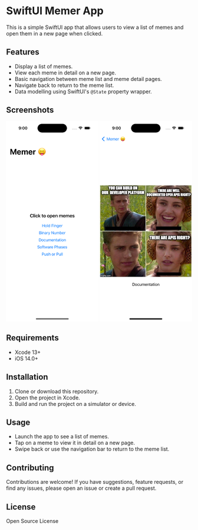 # SwiftUI Memer App

This is a simple SwiftUI app that allows users to view a list of memes and open them in a new page when clicked.

## Features

- Display a list of memes.
- View each meme in detail on a new page.
- Basic navigation between meme list and meme detail pages.
- Navigate back to return to the meme list.
- Data modelling using SwiftUI's `@State` property wrapper.

## Screenshots

<img src="screenshots/sc1.png" width="250" altText= "meme list" />
<img src="screenshots/sc2.png" width="250" altText= "meme viewer" />

## Requirements

- Xcode 13+
- iOS 14.0+

## Installation

1. Clone or download this repository.
2. Open the project in Xcode.
3. Build and run the project on a simulator or device.

## Usage

- Launch the app to see a list of memes.
- Tap on a meme to view it in detail on a new page.
- Swipe back or use the navigation bar to return to the meme list.

## Contributing

Contributions are welcome! If you have suggestions, feature requests, or find any issues, please open an issue or create a pull request.

## License

Open Source License
